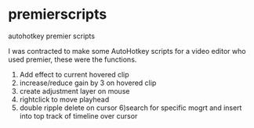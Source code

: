 # premierscripts
autohotkey premier scripts

I was contracted to make some AutoHotkey scripts for a video editor who used premier, these were the functions.

1) Add effect to current hovered clip
2) increase/reduce gain by 3 on hovered clip
3) create adjustment layer on mouse
4) rightclick to move playhead
5) double ripple delete on cursor
6)search for specific mogrt and insert into top track of timeline over cursor
